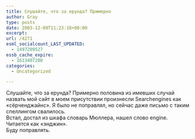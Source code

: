 ```yaml
---
title: Слушайте, что за ерунда? Примерно
author: Gray
type: posts
date: 2003-12-09T11:23:18+00:00
excerpt:
url: /4271
esml_socialcount_LAST_UPDATED:
  - 1497209527
essb_cache_expire:
  - 1613407208
categories:
  - Uncategorized

---
```








Слушайте, что за ерунда? Примерно половина из имевших случай назвать мой сайт в моем присутствии произнесли Searchengines как &#171;сёрченджайнс&#187;. Я было не поправлял, но сейчас даже письмо с таким спеллингом свалилось.  
Встал, достал из шкафа словарь Мюллера, нашел слово engine. Читается как &#171;энджин&#187;.  
Буду поправлять.